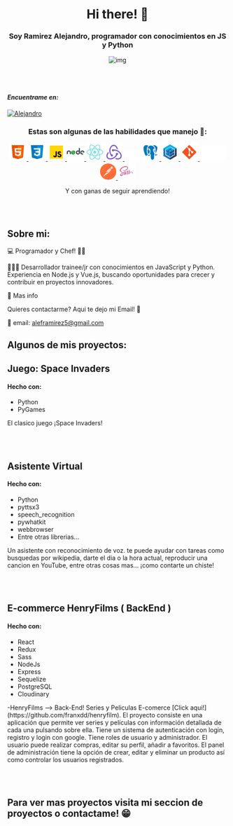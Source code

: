
 <h1 align="center">Hi there! 👋</h1>
 <!-- ### Soy Alejandro Ramirez (Full Stack Developer) me encanta el mundo de la programación sobretodo el Front End!! -->
 <h3 align="center">Soy Ramirez Alejandro, programador con conocimientos en JS y Python</h3>

<div align="center">
    <img src="https://user-images.githubusercontent.com/96086242/184977308-0ba9d6c0-4d16-4fee-ad54-66ecf9c5c504.gif" alt="img"/>
</div>

<br></br>
<h4 align="left"><b><i>Encuentrame en:</i></b></h3>
<p align="left">
 <!-- <b><i> My LinkedIn profile</i></b> -->
 <a href="https://www.linkedin.com/in/fullstackdeveloper-alejandro-ramirez/" target="blank">
  <img align="center" src="https://raw.githubusercontent.com/rahuldkjain/github-profile-readme-generator/master/src/images/icons/Social/linked-in-alt.svg" alt="Alejandro" height="30" width="40" /></a>
</p>
<!-- <p align="left">
 <a href="https://www.linkedin.com/in/d%C3%A1rika-valdez-a367481a8/" target="blank">
  <img align="center" src="utils/icons/logo.png" alt="Dárika Valdez" height="35" width="35" /></a>
 <b><i> My portfolio</i></b>
</p> -->

<h3 align="center">Estas son algunas de las habilidades que manejo 💪:</h3>
<p align="center">
    <a href = "https://developer.mozilla.org/en-US/docs/Web/HTML" > <img src = "utils/icons/html5.svg" alt="html5" width='40' height = '40'> </a>
    <a href = "https://developer.mozilla.org/en-US/docs/Web/CSS" > <img src = "utils/icons/css3.svg" alt="css3" width='40' height = '40'> </a>
    <a href = "https://developer.mozilla.org/en-US/docs/Web/JavaScript" > <img src = "utils/icons/javascript.svg" alt="Javascript" width='40' height = '40'> </a>
    <a href = "https://nodejs.org/en/" > <img src = "utils/icons/nodejs.svg" alt="node" width='40' height = '40'> </a>
    <a href = "https://reactjs.org/" > <img src = "utils/icons/react.svg" alt="react" width='40' height = '40'> </a>
    <a href = "https://redux.js.org/" > <img src = "utils/icons/redux.svg" alt="redux" width='40' height = '40'> </a>
    <a href=  "https://expressjs.com/" target="_blank" rel="noreferrer"><img src="utils/icons/express.png" width="36" height="25" alt="Express" /></a>
    <a href = "https://postgresql.org/" > <img src = "utils/icons/postgresql.svg" alt="postgresql" width='40' height = '40'> </a>
    <a href = "https://sequelize.org/" > <img src = "utils/icons/sequelize.svg" alt="sequelize" width='40' height = '40'> </a>
    <a href = "https://git-scm.com/" > <img src = "utils/icons/git.svg" alt="git" width='40' height = '40'> </a>
    <a href = "https://github.com//" > <img src = "utils/icons/git.png" alt="github" width='60' height = '35' > </a>
    <a href = "https://www.postman.com/" > <img src = "utils/icons/postman.svg" alt="postman" width='37' height = '37'> </a>
    <!-- <a href = "https://getbootstrap.com/" > <img src = "utils/icons/bootstrap.svg" alt="bootstrap" width='40'> </a> -->
    <a href = "https://sass-lang.com/" > <img src = "utils/icons/sass.png" alt="sass" width='40' height = '40'> </a>

</p>
 <p align="center">Y con ganas de seguir aprendiendo!</p>
   
 <br></br>
  ## Sobre mi:
  
💻 Programador y Chef! 👨‍🍳

🙋🏻‍♀️ Desarrollador trainee/jr con conocimientos en JavaScript y Python. Experiencia en Node.js y Vue.js, buscando oportunidades para crecer y contribuir en proyectos innovadores.

🔎 Mas info

Quieres contactarme? Aqui te dejo mi Email! 🙌

📧 email: aleframirez5@gmail.com
  
 ## Algunos de mis proyectos:
 
<h2> Juego: Space Invaders </h2>

<h4> Hecho con: </h4>
<ul>
    <li>Python</li>
    <li>PyGames</li>
</ul>
<p>El clasico juego ¡Space Invaders!</p>
<br></br>
<h2> Asistente Virtual </h2>

<h4> Hecho con: </h4>
<ul>
    <li>Python</li>
    <li>pyttsx3</li>
    <li>speech_recognition</li>
    <li>pywhatkit</li>
    <li>webbrowser</li>
    <li>Entre otras librerias...</li>
</ul>
<p>Un asistente con reconocimiento de voz. te puede ayudar con tareas como busquedas por wikipedia, darte el dia o la hora actual, reproducir una cancion en YouTube, entre otras cosas mas... ¡como contarte un chiste!</p>
<!-- Info about the project -->
 <br></br>
 
 <h2> E-commerce HenryFilms ( <b>BackEnd</b> ) </h2>
 <h4> Hecho con: </h4>
<ul>
    <li>React</li>
    <li>Redux</li>
    <li>Sass</li>
    <li>NodeJs</li>
    <li>Express</li>
    <li>Sequelize</li>
    <li>PostgreSQL</li>
    <li>Cloudinary </li>
 
</ul>
-HenryFilms  --> Back-End! Series y Peliculas E-comerce [Click aqui!](https://github.com/franxdd/henryfilm).
El proyecto consiste en una aplicación que permite ver series y películas con información detallada de cada una pulsando sobre ella. Tiene un sistema de autenticación con login, registro y login con google. Tiene roles de usuario y administrador. El usuario puede realizar compras, editar su perfil, añadir a favoritos. El panel de administración tiene la opción de crear, editar y eliminar un producto así como controlar los usuarios registrados.

<br></br>

<h2> Para ver mas proyectos visita mi seccion de proyectos o contactame! 😁 </h2>
